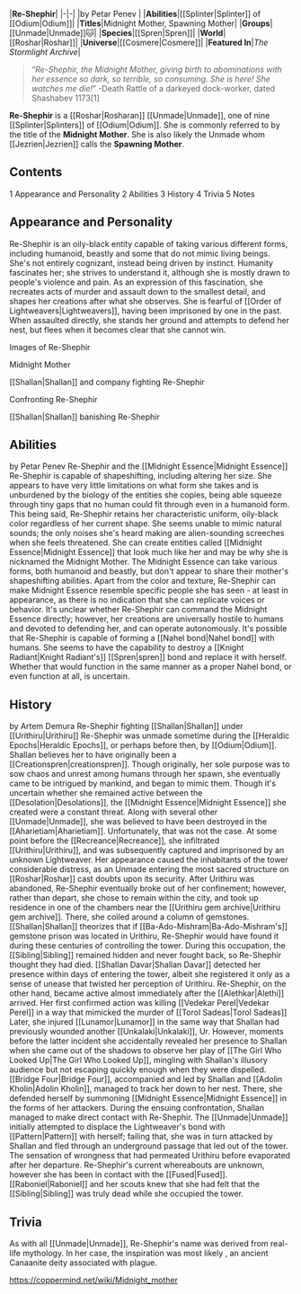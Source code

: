 |**Re-Shephir**|
|-|-|
|by  Petar Penev |
|**Abilities**|[[Splinter\|Splinter]] of [[Odium\|Odium]]|
|**Titles**|Midnight Mother, Spawning Mother|
|**Groups**|[[Unmade\|Unmade]]🐱︎|
|**Species**|[[Spren\|Spren]]|
|**World**|[[Roshar\|Roshar]]|
|**Universe**|[[Cosmere\|Cosmere]]|
|**Featured In**|*The Stormlight Archive*|

>“*Re-Shephir, the Midnight Mother, giving birth to abominations with her essence so dark, so terrible, so consuming. She is here! She watches me die!*”
\-Death Rattle of a darkeyed dock-worker, dated Shashabev 1173[1]


**Re-Shephir** is a [[Roshar\|Rosharan]] [[Unmade\|Unmade]], one of nine [[Splinter\|Splinters]] of [[Odium\|Odium]]. She is commonly referred to by the title of the **Midnight Mother**. She is also likely the Unmade whom [[Jezrien\|Jezrien]] calls the **Spawning Mother**.

## Contents

1 Appearance and Personality
2 Abilities
3 History
4 Trivia
5 Notes


## Appearance and Personality
Re-Shephir is an oily-black entity capable of taking various different forms, including humanoid, beastly and some that do not mimic living beings. She's not entirely cognizant, instead being driven by instinct. Humanity fascinates her; she strives to understand it, although she is mostly drawn to people's violence and pain. As an expression of this fascination, she recreates acts of murder and assault down to the smallest detail, and shapes her creations after what she observes. She is fearful of [[Order of Lightweavers\|Lightweavers]], having been imprisoned by one in the past. When assaulted directly, she stands her ground and attempts to defend her nest, but flees when it becomes clear that she cannot win.


Images of Re-Shephir



 Midnight Mother





[[Shallan\|Shallan]] and company fighting Re-Shephir





 Confronting Re-Shephir





 [[Shallan\|Shallan]] banishing Re-Shephir









## Abilities
 by  Petar Penev  Re-Shephir and the [[Midnight Essence\|Midnight Essence]]
Re-Shephir is capable of shapeshifting, including altering her size. She appears to have very little limitations on what form she takes and is unburdened by the biology of the entities she copies, being able squeeze through tiny gaps that no human could fit through even in a humanoid form. This being said, Re-Shephir retains her characteristic uniform, oily-black color regardless of her current shape. She seems unable to mimic natural sounds; the only noises she's heard making are alien-sounding screeches when she feels threatened.
She can create entities called [[Midnight Essence\|Midnight Essence]] that look much like her and may be why she is nicknamed the Midnight Mother. The Midnight Essence can take various forms, both humanoid and beastly, but don't appear to share their mother's shapeshifting abilities. Apart from the color and texture, Re-Shephir can make Midnight Essence resemble specific people she has seen - at least in appearance, as there is no indication that she can replicate voices or behavior. It's unclear whether Re-Shephir can command the Midnight Essence directly; however, her creations are universally hostile to humans and devoted to defending her, and can operate autonomously.
It's possible that Re-Shephir is capable of forming a [[Nahel bond\|Nahel bond]] with humans. She seems to have the capability to destroy a [[Knight Radiant\|Knight Radiant's]] [[Spren\|spren]] bond and replace it with herself. Whether that would function in the same manner as a proper Nahel bond, or even function at all, is uncertain.

## History
 by  Artem Demura  Re-Shephir fighting [[Shallan\|Shallan]] under [[Urithiru\|Urithiru]]
Re-Shephir was unmade sometime during the [[Heraldic Epochs\|Heraldic Epochs]], or perhaps before then, by [[Odium\|Odium]]. Shallan believes her to have originally been a [[Creationspren\|creationspren]]. Though originally, her sole purpose was to sow chaos and unrest among humans through her spawn, she eventually came to be intrigued by mankind, and began to mimic them. Though it's uncertain whether she remained active between the [[Desolation\|Desolations]], the [[Midnight Essence\|Midnight Essence]] she created were a constant threat. Along with several other [[Unmade\|Unmade]], she was believed to have been destroyed in the [[Aharietiam\|Aharietiam]].
Unfortunately, that was not the case. At some point before the [[Recreance\|Recreance]], she infiltrated [[Urithiru\|Urithiru]], and was subsequently captured and imprisoned by an unknown Lightweaver. Her appearance caused the inhabitants of the tower considerable distress, as an Unmade entering the most sacred structure on [[Roshar\|Roshar]] cast doubts upon its security. After Urithiru was abandoned, Re-Shephir eventually broke out of her confinement; however, rather than depart, she chose to remain within the city, and took up residence in one of the chambers near the [[Urithiru gem archive\|Urithiru gem archive]]. There, she coiled around a column of gemstones. [[Shallan\|Shallan]] theorizes that if [[Ba-Ado-Mishram\|Ba-Ado-Mishram's]] gemstone prison was located in Urithiru, Re-Shephir would have found it during these centuries of controlling the tower. During this occupation, the [[Sibling\|Sibling]] remained hidden and never fought back, so Re-Shephir thought they had died.
[[Shallan Davar\|Shallan Davar]] detected her presence within days of entering the tower, albeit she registered it only as a sense of unease that twisted her perception of Urithiru. Re-Shephir, on the other hand, became active almost immediately after the [[Alethkar\|Alethi]] arrived. Her first confirmed action was killing [[Vedekar Perel\|Vedekar Perel]] in a way that mimicked the murder of [[Torol Sadeas\|Torol Sadeas]] Later, she injured [[Lunamor\|Lunamor]] in the same way that Shallan had previously wounded another [[Unkalaki\|Unkalaki]], Ur. However, moments before the latter incident she accidentally revealed her presence to Shallan when she came out of the shadows to observe her play of [[The Girl Who Looked Up\|The Girl Who Looked Up]], mingling with Shallan's illusory audience but not escaping quickly enough when they were dispelled.
[[Bridge Four\|Bridge Four]], accompanied and led by Shallan and [[Adolin Kholin\|Adolin Kholin]], managed to track her down to her nest. There, she defended herself by summoning [[Midnight Essence\|Midnight Essence]] in the forms of her attackers. During the ensuing confrontation, Shallan managed to make direct contact with Re-Shephir. The [[Unmade\|Unmade]] initially attempted to displace the Lightweaver's bond with [[Pattern\|Pattern]] with herself; failing that, she was in turn attacked by Shallan and fled through an underground passage that led out of the tower. The sensation of wrongness that had permeated Urithiru before evaporated after her departure.
Re-Shephir's current whereabouts are unknown, however she has been in contact with the [[Fused\|Fused]]. [[Raboniel\|Raboniel]] and her scouts knew that she had felt that the [[Sibling\|Sibling]] was truly dead while she occupied the tower.

## Trivia
As with all [[Unmade\|Unmade]], Re-Shephir's name was derived from real-life mythology. In her case, the inspiration was most likely , an ancient Canaanite deity associated with plague.


https://coppermind.net/wiki/Midnight_mother